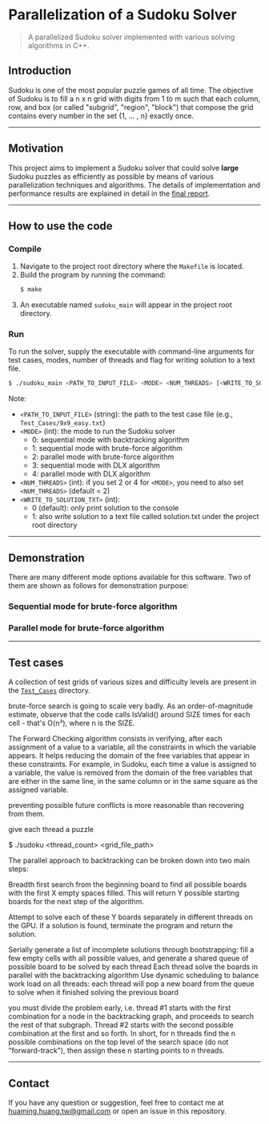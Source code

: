 Parallelization of a Sudoku Solver
==================================

> A parallelized Sudoku solver implemented with various solving algorithms in C++.

## Introduction
Sudoku is one of the most popular puzzle games of all time.
The objective of Sudoku is to fill a n x n grid with digits from 1 to m such that each column, row, and box (or called "subgrid", "region", "block") that compose the grid contains every number in the set {1, ... , n} exactly once.

---

## Motivation
This project aims to implement a Sudoku solver that could solve **large** Sudoku puzzles as efficiently as possible by means of various parallelization techniques and algorithms. The details of implementation and performance results are explained in detail in the [final report](./Final_Report.pdf).

---

## How to use the code
### Compile
1. Navigate to the project root directory where the `Makefile` is located.
2. Build the program by running the command:
	```bash
	$ make
	```
3. An executable named `sudoku_main` will appear in the project root directory. 

### Run
To run the solver, supply the executable with command-line arguments for test cases, modes, number of threads and flag for writing solution to a text file.
```bash
$ ./sudoku_main <PATH_TO_INPUT_FILE> <MODE> <NUM_THREADS> [<WRITE_TO_SOLUTION_TXT>]
```
Note:
- `<PATH_TO_INPUT_FILE>` (string): the path to the test case file (e.g., `Test_Cases/9x9_easy.txt`)
- `<MODE>` (int): the mode to run the Sudoku solver
	+ 0: sequential mode with backtracking algorithm
	+ 1: sequential mode with brute-force algorithm
	+ 2: parallel mode with brute-force algorithm
	+ 3: sequential mode with DLX algorithm
	+ 4: parallel mode with DLX algorithm
- `<NUM_THREADS>` (int): if you set 2 or 4 for `<MODE>`, you need to also set `<NUM_THREADS>` (default = 2)
- `<WRITE_TO_SOLUTION_TXT>` (int):
	+ 0 (default): only print solution to the console 
	+ 1: also write solution to a text file called solution.txt under the project root directory
---

## Demonstration
There are many different mode options available for this software. Two of them are shown as follows for demonstration purpose:
### Sequential mode for brute-force algorithm
### Parallel mode for brute-force algorithm


---

## Test cases
A collection of test grids of various sizes and difficulty levels are present in the [`Test_Cases`](./Test_Cases) directory.

brute-force search is going to scale very badly. As an order-of-magnitude estimate, observe that the code calls IsValid() around SIZE times for each cell - that's O(n³), where n is the SIZE.

The Forward Checking algorithm consists in verifying, after each assignment of a value
to a variable, all the constraints in which the variable appears. It helps reducing the
domain of the free variables that appear in these constraints.
For example, in Sudoku, each time a value is assigned to a variable, the value is
removed from the domain of the free variables that are either in the same line, in the
same column or in the same square as the assigned variable.


preventing possible future conflicts is more reasonable than recovering from them.

give each thread a puzzle

$ ./sudoku <thread_count> <grid_file_path>

The parallel approach to backtracking can be broken down into two main steps:

Breadth first search from the beginning board to find all possible boards with the first X empty spaces filled. This will return Y possible starting boards for the next step of the algorithm.

Attempt to solve each of these Y boards separately in different threads on the GPU. If a solution is found, terminate the program and return the solution.


Serially generate a list of incomplete solutions through bootstrapping: fill a few empty cells with all possible values, and generate a shared queue of possible board to be solved by each thread
Each thread solve the boards in parallel with the backtracking algorithm
Use dynamic scheduling to balance work load on all threads: each thread will pop a new board from the queue to solve when it finished solving the previous board

you must divide the problem early, i.e. thread #1 starts with the first combination for a node in the backtracking graph, and proceeds to search the rest of that subgraph. Thread #2 starts with the second possible combination at the first and so forth. In short, for n threads find the n possible combinations on the top level of the search space (do not "forward-track"), then assign these n starting points to n threads.

---

## Contact
If you have any question or suggestion, feel free to contact me at huaming.huang.tw@gmail.com or open an issue in this repository.